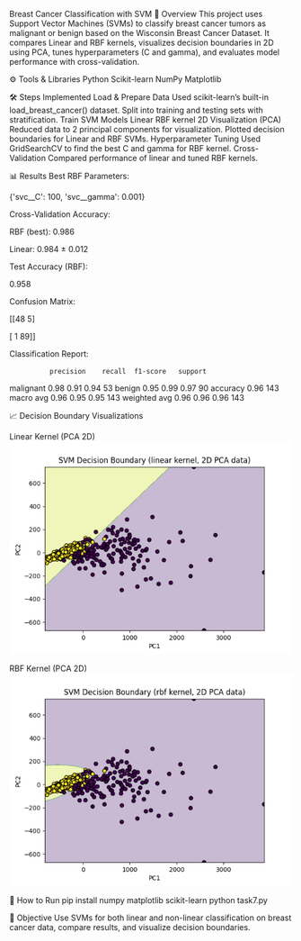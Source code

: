 Breast Cancer Classification with SVM
📌 Overview
This project uses Support Vector Machines (SVMs) to classify breast cancer tumors as malignant or benign based on the Wisconsin Breast Cancer Dataset.
It compares Linear and RBF kernels, visualizes decision boundaries in 2D using PCA, tunes hyperparameters (C and gamma), and evaluates model performance with cross-validation.

⚙️ Tools & Libraries
Python
Scikit-learn
NumPy
Matplotlib

🛠 Steps Implemented
Load & Prepare Data
Used scikit-learn’s built-in load_breast_cancer() dataset.
Split into training and testing sets with stratification.
Train SVM Models
Linear 
RBF kernel
2D Visualization (PCA)
Reduced data to 2 principal components for visualization.
Plotted decision boundaries for Linear and RBF SVMs.
Hyperparameter Tuning
Used GridSearchCV to find the best C and gamma for RBF kernel.
Cross-Validation
Compared performance of linear and tuned RBF kernels.

📊 Results
Best RBF Parameters:

{'svc__C': 100, 'svc__gamma': 0.001}


Cross-Validation Accuracy:

RBF (best): 0.986

Linear: 0.984 ± 0.012

Test Accuracy (RBF):

0.958

Confusion Matrix:

 [[48  5]
 
 [ 1 89]]


Classification Report:

              precision    recall  f1-score   support
malignant       0.98      0.91      0.94        53
benign          0.95      0.99      0.97        90
accuracy                            0.96       143
macro avg       0.96      0.95      0.95       143
weighted avg    0.96      0.96      0.96       143

📈 Decision Boundary Visualizations

Linear Kernel (PCA 2D)
![Linear Kernel](images/Figure_1.png)

RBF Kernel (PCA 2D)
![RBF Kernel](images/Figure_2.png)

🚀 How to Run
pip install numpy matplotlib scikit-learn
python task7.py

📌 Objective
Use SVMs for both linear and non-linear classification on breast cancer data, compare results, and visualize decision boundaries.
